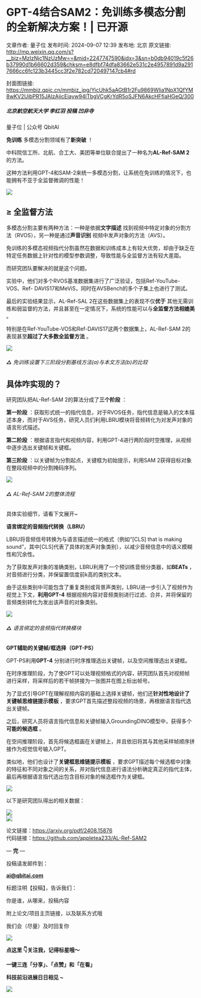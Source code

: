 # GPT-4结合SAM2：免训练多模态分割的全新解决方案！| 已开源

文章作者: 量子位
发布时间: 2024-09-07 12:39
发布地: 北京
原文链接: http://mp.weixin.qq.com/s?__biz=MzIzNjc1NzUzMw==&mid=2247747590&idx=3&sn=b0db94019c5f26b37990d1b66602d359&chksm=e8dfbf74dfa83662e531c2e4957891d9a2917666cc6fc123b3445cc3f2e782cd720497147cb4#rd

封面图链接: https://mmbiz.qpic.cn/mmbiz_jpg/YicUhk5aAGtB1r2Fu9869Wlia1NpX1QfYM8wKV2UibPR15JAlzAjicEiayw94lTbgVCgKrYdR5oSJFN6AkcHFfiaHGeQ/300

##### 北京航空航天大学 李红羽 投稿 凹非寺  
量子位 | 公众号 QbitAI

**免训练** 多模态分割领域有了**新突破** ！

中科院信工所、北航、合工大、美团等单位联合提出了一种名为**AL-Ref-SAM 2** 的方法。

这种方法利用GPT-4和SAM-2来统一多模态分割，让系统在免训练的情况下，也能拥有不亚于全监督微调的性能！

![](https://mmbiz.qpic.cn/mmbiz_png/YicUhk5aAGtB1r2Fu9869Wlia1NpX1QfYMrPhdCKJMMM34t1OH8KHD19Hibmqt4uwFOEWWOqD4Jkib2ozfZvbtFClg/640?wx_fmt=png&from=appmsg)

## ≥ 全监督方法

多模态分割主要有两种方法：一种是依据**文字描述** 找到视频中特定对象的分割方法（RVOS），另一种是通过**声音识别**
视频中发声对象的方法（AVS）。

免训练的多模态视频指代分割虽然在数据和训练成本上有较大优势，却由于缺乏在特定任务数据上针对性的模型参数调整，导致性能与全监督方法有较大差距。

而研究团队要解决的就是这个问题。

实验中，他们对多个RVOS基准数据集进行了广泛验证，包括Ref-YouTube-VOS、Ref-
DAVIS17和MeViS，同时在AVSBench的多个子集上也进行了测试。

最后的实验结果显示，AL-Ref-SAL 2在这些数据集上的表现不仅**优于**
其他无需训练和弱监督的方法，并且甚至在一定情况下，系统的性能可以与**全监督方法相媲美** 。

特别是在Ref-YouTube-VOS和Ref-DAVIS17这两个数据集上，AL-Ref-SAM 2的表现甚至**超过了大多数全监督方法** 。

![](https://mmbiz.qpic.cn/mmbiz_png/YicUhk5aAGtB1r2Fu9869Wlia1NpX1QfYMVTb3AnoltrxQ0MkibKic95eDp3ib5ibnVic7SFeKhDkGrbm1URsia1SOckKw/640?wx_fmt=png&from=appmsg)

###### **△** 免训练设置下三阶段分割基线方法(a)与本文方法(b)的比较

## 具体咋实现的？

研究团队把AL-Ref-SAM 2的算法分成了**三个阶段** ：

**第一阶段**
：获取形式统一的指代信息，对于RVOS任务，指代信息是输入的文本描述本身，而对于AVS任务，研究人员们利用LBRU模块将音频转化为对发声对象的语言形式描述。

**第二阶段** ：根据语言指代和视频内容，利用GPT-4进行两阶段时空推理，从视频中逐步选出关键帧和关键框。

**第三阶段** ：以关键帧为分割起点，关键框为初始提示，利用SAM 2获得目标对象在整段视频中的分割掩码序列。

![](https://mmbiz.qpic.cn/mmbiz_png/YicUhk5aAGtB1r2Fu9869Wlia1NpX1QfYMFGpl4qEicKXD7MXKowRcf80EYNzOkH78fqg6DNCI7icRicTT4SDwtILTg/640?wx_fmt=png&from=appmsg)

###### **△** AL-Ref-SAM 2的整体流程

具体实验细节，请看下文展开~

**语言绑定的音频指代转换（LBRU）**

LBRU将音频信号转换为与语言描述统一的格式（例如“[CLS] that is making
sound”，其中[CLS]代表了具体的发声对象类别），以减少音频信息中的语义模糊性和冗余性。

为了获取发声对象的准确类别，LBRU利用了一个预训练音频分类器，如**BEATs** ，对音频进行分类，并保留置信度前k高的类别文本。

由于这些类别中可能包含了重复类别或背景声类别，LBRU进一步引入了视频作为视觉上下文，**利用GPT-4**
根据视频内容对音频类别进行过滤、合并，并将保留的音频类别转化为发出该声音的对象类别。

![](https://mmbiz.qpic.cn/mmbiz_png/YicUhk5aAGtB1r2Fu9869Wlia1NpX1QfYMyfQthsufES08LxBAKwgSxv7bzASbiagb0kckjA87mTJRFdAtCiaWeXGA/640?wx_fmt=png&from=appmsg)

###### **△** 语言绑定的音频指代转换模块

**GPT辅助的关键帧/框选择（GPT-PS）**

GPT-PS利用**GPT-4** 分别进行时序推理选出关键帧，以及空间推理选出关键框。

在时序推理阶段，为了使GPT可以处理视频格式的内容，研究团队首先对视频帧进行采样，将采样后的若干帧拼接为一张图并在图上标出帧号。

为了显式引导GPT在理解视频内容的基础上选择关键帧，他们还**针对性地设计了关键帧思维链提示模板**
，要求GPT首先描述整段视频的场景，再根据语言指代选出关键帧。

之后，研究人员将语言指代信息和关键帧输入GroundingDINO模型中，获得多个**可能的候选框** 。

在空间推理阶段，首先将候选框画在关键帧上，并且依旧将其与其他采样帧顺序拼接作为视觉信号输入GPT。

类似地，他们也设计了**关键框思维链提示模板**
，要求GPT描述每个候选框中对象的特征和不同对象之间的关系，并对指代信息进行语法分析确定真正的指代主体，最后再根据语言指代选出包含目标对象的候选框作为关键框。

![](https://mmbiz.qpic.cn/mmbiz_png/YicUhk5aAGtB1r2Fu9869Wlia1NpX1QfYMNsnLWocbIgWoy7FiawW0tnBAEQavpONOq3q2edWPq7ZeS5Aicib1b47YA/640?wx_fmt=png&from=appmsg)

以下是研究团队得出的相关数据：

![](https://mmbiz.qpic.cn/mmbiz_png/YicUhk5aAGtB1r2Fu9869Wlia1NpX1QfYM7g3ZY90dSXicPgyaKoctUvvM0AeLnkEu1oFzTOYIiaR5onmeNhWKM4Ww/640?wx_fmt=png&from=appmsg)  
![](https://mmbiz.qpic.cn/mmbiz_png/YicUhk5aAGtB1r2Fu9869Wlia1NpX1QfYMy9N4uBSRGVbUjJILvv2JXI8BZ1oiawxmib5bwFK2nKGIRzBQ24jy6gng/640?wx_fmt=png&from=appmsg)

论文链接：https://arxiv.org/pdf/2408.15876  
代码链接：https://github.com/appletea233/AL-Ref-SAM2

— **完** —  

  

投稿请发邮件到：

**ai@qbitai.com**

标题注明【投稿】，告诉我们：

你是谁，从哪来，投稿内容‍

附上论文/项目主页链接，以及联系方式哦

我们会（尽量）及时回复你

![](https://mmbiz.qpic.cn/mmbiz_gif/YicUhk5aAGtC5nGy7YMGhQ0ZJeyibWyL0KVCtiaLEPMyd4Bszuo0bFIOxZOvdmqdxnOosYXyu5aI7MXpyUrUWfz6g/640?wx_fmt=gif&wxfrom=5&wx_lazy=1&tp=wxpic)

  

  

**点这里 👇关注我，记得标星哦～**

  

**一键三连「分享」、「点赞」和「在看」**

**科技前沿进展日日相见 ~**

![](https://mmbiz.qpic.cn/mmbiz_svg/g9RQicMD01M0tYoRQT2cMQRmPS5ZDyrrfzeksiay90KaDzlGBH61icqHxmgFKfvfXtVuwTHV740CDLAaXU1LIfZyoJEpYKcRIiaE/640?wx_fmt=svg&wxfrom=5&wx_lazy=1&wx_co=1&tp=webp)

